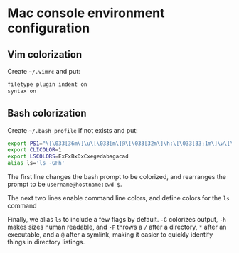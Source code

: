 # Mac console environment configuration

## Vim colorization

Create `~/.vimrc` and put:

```bash
filetype plugin indent on
syntax on
```

## Bash colorization

Create `~/.bash_profile` if not exists and put:

```bash
export PS1="\[\033[36m\]\u\[\033[m\]@\[\033[32m\]\h:\[\033[33;1m\]\w\[\033[m\]\$ "
export CLICOLOR=1
export LSCOLORS=ExFxBxDxCxegedabagacad
alias ls='ls -GFh'
```

The first line changes the bash prompt to be colorized, and rearranges the prompt to be `username@hostname:cwd $`.

The next two lines enable command line colors, and define colors for the `ls` command

Finally, we alias `ls` to include a few flags by default. `-G` colorizes output, `-h` makes sizes human readable, and `-F` throws a `/` after a directory, `*` after an executable, and a `@` after a symlink, making it easier to quickly identify things in directory listings.
